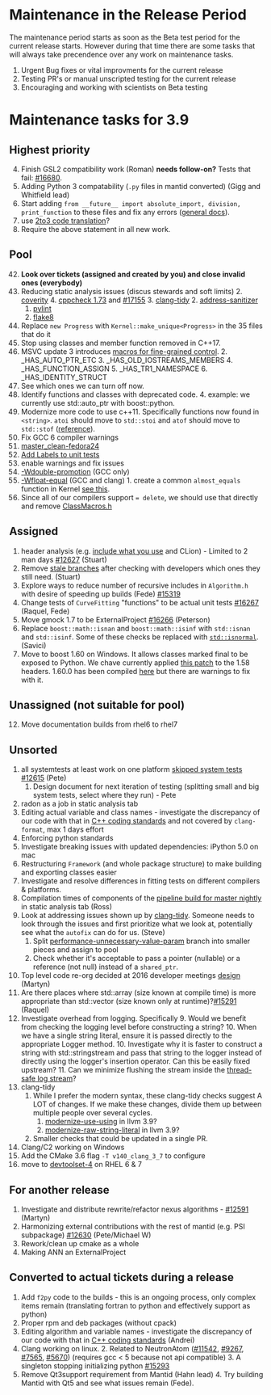 Maintenance in the Release Period
=================================

The maintenance period starts as soon as the Beta test period for the current release starts.  However during that time there are some tasks that will always take precendence over any work on maintenance tasks.

1. Urgent Bug fixes or vital improvments for the current release
2. Testing PR's or manual unscripted testing for the current release
3. Encouraging and working with scientists on Beta testing


Maintenance tasks for 3.9
=========================

Highest priority
----------------

4. Finish GSL2 compatibility work (Roman) **needs follow-on?** Tests that fail: [#16680](https://github.com/mantidproject/mantid/issues/16680).
1. Adding Python 3 compatability (`.py` files in mantid converted) (Gigg and Whitfield lead)
  3. Start adding `from __future__ import absolute_import, division, print_function` to these files and fix any errors ([general docs](http://python-future.org/compatible_idioms.html)).
  4. use [2to3 code translation](https://docs.python.org/2/library/2to3.html)?
  4. Require the above statement in all new work.

Pool
----

42. **Look over tickets (assigned and created by you) and close invalid ones (everybody)**
1. Reducing static analysis issues (discus stewards and soft limits)
   2. [coverity](https://scan.coverity.com/projects/335)
   4. [cppcheck 1.73](http://builds.mantidproject.org/job/master_cppcheck/)  and [#17155](https://github.com/mantidproject/mantid/issues/17155)
   3. [clang-tidy](http://builds.mantidproject.org/view/Static%20Analysis/job/clang_tidy/)
   2. [address-sanitizer](http://builds.mantidproject.org/view/Static%20Analysis/job/address_sanitizer/)
   1. [pylint](http://builds.mantidproject.org/job/master_pylint/)
   2. [flake8](http://builds.mantidproject.org/job/master_flake8/)
13. Replace `new Progress` with `Kernel::make_unique<Progress>` in the 35 files that do it
11. Stop using classes and member function removed in C++17.
   1. MSVC update 3 introduces [macros for fine-grained control](https://blogs.msdn.microsoft.com/vcblog/2016/08/12/stl-fixes-in-vs-2015-update-3/).
       2. _HAS_AUTO_PTR_ETC
       3. _HAS_OLD_IOSTREAMS_MEMBERS
       4. _HAS_FUNCTION_ASSIGN
       5. _HAS_TR1_NAMESPACE
       6. _HAS_IDENTITY_STRUCT
   2. See which ones we can turn off now.
   3. Identify functions and classes with deprecated code.
     4. example: we currently use std::auto_ptr with boost::python.
42. Modernize more code to use c++11. Specifically functions now found in `<string>`. `atoi` should move to `std::stoi` and `atof` should move to `std::stof` ([reference](http://www.cplusplus.com/reference/string/stof/)).
12. Fix GCC 6 compiler warnings
  1. [master_clean-fedora24](http://builds.mantidproject.org/job/master_clean-fedora24/)
13. [Add Labels to unit tests](https://github.com/mantidproject/mantid/issues/17453)
1. enable warnings and fix issues
  1. [-Wdouble-promotion](https://gist.github.com/quantumsteve/38c7be4a5606edecb223) (GCC only)
  1. [-Wfloat-equal](https://gist.github.com/quantumsteve/05b55c0743030b8c439d) (GCC and clang)
    1. create a common `almost_equals` function in Kernel [see this](http://en.cppreference.com/w/cpp/types/numeric_limits/epsilon).
1. Since all of our compilers support `= delete`, we should use that directly and remove [ClassMacros.h](https://github.com/mantidproject/mantid/blob/master/Framework/Kernel/inc/MantidKernel/ClassMacros.h)

Assigned
--------

1. header analysis (e.g. [include what you use](http://www.mantidproject.org/IWYU) and CLion) - Limited to 2 man days [#12627](https://github.com/mantidproject/mantid/issues/12627) (Stuart)
2. Remove [stale branches](https://github.com/mantidproject/mantid/branches/stale) after checking with developers which ones they still need. (Stuart)
2. Explore ways to reduce number of recursive includes in `Algorithm.h` with desire of speeding up builds (Fede) [#15319](https://github.com/mantidproject/mantid/issues/15319)
7. Change tests of `CurveFitting` "functions" to be actual unit tests [#16267](https://github.com/mantidproject/mantid/issues/16267) (Raquel, Fede)
6. Move gmock 1.7 to be ExternalProject [#16266](https://github.com/mantidproject/mantid/issues/16266) (Peterson)
7. Replace `boost::math::isnan` and `boost::math::isinf` with `std::isnan` and `std::isinf`. Some of these checks be replaced with [`std::isnormal`](http://www.cplusplus.com/reference/cmath/isnormal/). (Savici)
1. Move to boost 1.60 on Windows. It allows classes marked final to be exposed to Python. We chave currently applied [this patch](https://github.com/boostorg/type_traits/commit/04a8a9ecc2b02b7334a4b3f0459a5f62b855cc68) to the 1.58 headers. 1.60.0 has been compiled [here](https://github.com/mantidproject/thirdparty-msvc2015/tree/boost-160) but there are warnings to fix with it.

Unassigned (not suitable for pool)
----------------------------------

12. Move documentation builds from rhel6 to rhel7


Unsorted
--------

1. all systemtests at least work on one platform [skipped system tests](http://developer.mantidproject.org/systemtests/) [#12615](https://github.com/mantidproject/mantid/issues/12615) (Pete)
   1. Design document for next iteration of testing (splitting small and big system tests, select where they run) - Pete
1093777. radon as a job in static analysis tab
1. Editing actual variable and class names - investigate the discrepancy of our code with that in [C++ coding standards](http://www.mantidproject.org/C%2B%2B_Coding_Standards) and not covered by `clang-format`, max 1 days effort
2. Enforcing python standards
1. Investigate breaking issues with updated dependencies: iPython 5.0 on mac
1. Restructuring `Framework` (and whole package structure) to make building and exporting classes easier
2. Investigate and resolve differences in fitting tests on different compilers & platforms.
1084. Compilation times of components of the [pipeline build for master nightly](http://builds.mantidproject.org/view/Master%20Pipeline/) in static analysis tab (Ross)
1. Look at addressing issues shown up by [clang-tidy](http://builds.mantidproject.org/view/Static%20Analysis/job/clang_tidy). Someone needs to look through the issues and first prioritize what we look at, potentially see what the `autofix` can do for us. (Steve)
   1.  Split [performance-unnecessary-value-param](https://github.com/mantidproject/mantid/tree/performance-unnecessary-value-param) branch into smaller pieces and assign to pool
      1. Check whether it's acceptable to pass a pointer (nullable) or a reference (not null) instead of a `shared_ptr`.
23. Top level code re-org decided at 2016 developer meetings [design](https://github.com/mantidproject/documents/pull/11) (Martyn)
7. Are there places where std::array (size known at compile time)  is more appropriate than std::vector (size known only at runtime)?[#15291](https://github.com/mantidproject/mantid/issues/15291) (Raquel)
8. Investigate overhead from logging. Specifically
   9. Would we benefit from checking the logging level before constructing a string?
   10. When we have a single string literal, ensure it is passed directly to the appropriate Logger method.
   10. Investigate why it is faster to construct a string with std::stringstream and pass that string to the logger instead of directly using the logger's insertion operator. Can this be easily fixed upstream?
   11. Can we minimize flushing the stream inside the [thread-safe log stream](https://github.com/mantidproject/mantid/blob/master/Framework/Kernel/src/ThreadSafeLogStream.cpp)?
9. clang-tidy
     1. While I prefer the modern syntax, these clang-tidy checks suggest A LOT of changes. If we make these changes, divide them up between multiple people over several cycles.
         1. [modernize-use-using](https://github.com/llvm-mirror/clang-tools-extra/blob/73313677032e42e218e72a4e388bbdc179c52da0/docs/clang-tidy/checks/modernize-use-using.rst) in llvm 3.9?
         2. [modernize-raw-string-literal](https://github.com/llvm-mirror/clang-tools-extra/blob/73313677032e42e218e72a4e388bbdc179c52da0/docs/clang-tidy/checks/modernize-raw-string-literal.rst) in llvm 3.9?
      2. Smaller checks that could be updated in a single PR.
10. Clang/C2 working on Windows
   1. Add the CMake 3.6 flag `-T v140_clang_3_7` to configure
14. move to [devtoolset-4](https://www.softwarecollections.org/en/scls/rhscl/devtoolset-4/) on RHEL 6 & 7

For another release
-------------------
1. Investigate and distribute rewrite/refactor nexus algorithms - [#12591](http://github.com/mantidproject/mantid/issues/12591)  (Martyn)
1. Harmonizing external contributions with the rest of mantid (e.g. PSI subpackage) [#12630](https://github.com/mantidproject/mantid/issues/12630) (Pete/Michael W)
1. Rework/clean up cmake as a whole
42. Making ANN an ExternalProject

Converted to actual tickets during a release
--------------------------------------------

1. Add `f2py` code to the builds - this is an ongoing process, only complex items remain (translating fortran to python and effectively support as python)
1. Proper rpm and deb packages (without cpack)
1. Editing algorithm and variable names - investigate the discrepancy of our code with that in [C++ coding standards](http://www.mantidproject.org/C%2B%2B_Coding_Standards) (Andrei)
1. Clang working on linux.
   2. Related to NeutronAtom ([#11542](https://github.com/mantidproject/mantid/issues/11542), [#9267](https://github.com/mantidproject/mantid/issues/9267), [#7565](https://github.com/mantidproject/mantid/issues/7565), [#5670](https://github.com/mantidproject/mantid/issues/5670))  (requires gcc < 5 because not api compatible)
   3. A singleton stopping initializing python [#15293](https://github.com/mantidproject/mantid/issues/15293)
1. Remove Qt3support requirement from Mantid (Hahn lead)
   4. Try building Mantid with Qt5 and see what issues remain (Fede).
